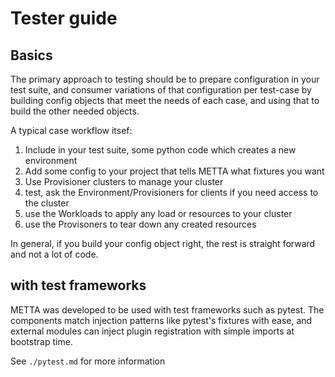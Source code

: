 # Tester guide

## Basics

The primary approach to testing should be to prepare configuration in your test
suite, and consumer variations of that configuration per test-case by building
config objects that meet the needs of each case, and using that to build the
other needed objects.

A typical case workflow itsef:

1. Include in your test suite, some python code which creates a new environment
2. Add some config to your project that tells METTA what fixtures you want
3. Use Provisioner clusters to manage your cluster
4. test, ask the Environment/Provisioners for clients if you need access to the cluster
5. use the Workloads to apply any load or resources to your cluster
6. use the Provisoners to tear down any created resources

In general, if you build your config object right, the rest is straight forward
and not a lot of code.

## with test frameworks

METTA was developed to be used with test frameworks such as pytest.  The components
match injection patterns like pytest's fixtures with ease, and external modules
can inject plugin registration with simple imports at bootstrap time.

See `./pytest.md` for more information
